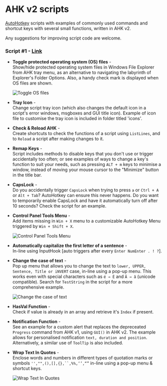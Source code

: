 # AHK v2 scripts  

[AutoHotkey](https://github.com/Lexikos/AutoHotkey_L/) scripts with examples of commonly used commands and shortcut keys with several small functions, written in AHK v2. 

Any suggestions for improving script code are welcome.

### Script #1 - [Link](https://github.com/xypha/AHK-v2-scripts/blob/main/AHK%20v2%20%231.ahk)  

- **Toggle protected operating system (OS) files** -\
  Show/hide protected operating system files in Windows File Explorer from AHK tray menu, as an alternative to navigating the labyrinth of Explorer's Folder Options. Also, a handy check mark is displayed when OS files are shown.

  ![Toggle OS files](https://github.com/xypha/AHK-v2-scripts/assets/12472214/5d409108-ab10-4877-8be5-4c158da140b8)

- **Tray Icon** -\
  Change script tray icon (which also changes the default icon in a script's error windows, msgboxes and GUI title icon).
  Example of icon file to customise the tray icon is included in folder titled 'icons'.
  
- **Check & Reload AHK** -\
  Create shortcuts to check the functions of a script using `ListLines`, and to `Reload` a script after making changes to it.

- **Remap Keys** -\
  Script includes methods to disable keys that you don't use or trigger accidentally too often; or see examples of ways to change a key's function to suit your needs, such as pressing `ALT + m` keys to minimise a window, instead of moving your mouse cursor to the "Minimize" button in the title bar. 

- **CapsLock** -\
  Do you accidentally trigger `CapsLock` when trying to press `a` or `Ctrl + A` or `Alt + Tab`? AutoHotkey can ensure this never happens.
  Do you want to temporarily enable CapsLock and have it automatically turn off after 10 seconds? Check the script for an example.
  
- **Control Panel Tools Menu** -\
  Add items missing in `Win + X` menu to a customizable AutoHotkey Menu triggered by `Win + Shift + X`.
  
  ![Control Panel Tools Menu](https://github.com/xypha/AHK-v2-scripts/assets/12472214/efe11010-ed29-4605-bd14-8063bb268062)

- **Automatically capitalize the first letter of a sentence** -\
  In-line using InputHook [auto triggers after every `Enter NumEnter . ! ?`].
  
- **Change the case of text** -\
  Pop up menu that allows you to change the text to `lower, UPPER, Sentence, Title or iNVERT` case, in-line using a pop-up menu.
  This works even with special characters such as `é → É` and `Â → â` (unicode compatible). Search for `TestString` in the script for a more comprehensive example.

  ![Change the case of text](https://github.com/xypha/AHK-v2-scripts/assets/12472214/e6f3c4dd-0b84-4e71-b2ff-e577fb71d9a8)
  
- **HasVal Function** -\
  Check if value is already in an array and retrieve it's `Index` if present.
  
- **Notification Function** -\
  See an example for a custom alert that replaces the depreceated `Progress` command from AHK v1, using `GUI()` in AHK v2. The example allows for personalised notification `text, duration and position`. Alternatively, a similar use of `ToolTip` is also included.
  
- **Wrap Text In Quotes** -\
  Enclose words and numbers in different types of quotation marks or symbols `'',"",(),[],{},``,%%,‘’,“”` in-line using a pop-up menu & shortcut keys.

  ![Wrap Text In Quotes](https://github.com/xypha/AHK-v2-scripts/assets/12472214/f21821c3-028a-4327-974a-6cb62726d297)
